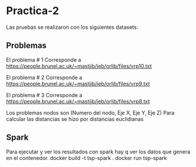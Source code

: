 # Practica-2
Las pruebas se realizaron con los siguientes datasets:
## Problemas
El problema # 1 Corresponde a https://people.brunel.ac.uk/~mastjjb/jeb/orlib/files/vrp10.txt

El problema # 2 Corresponde a https://people.brunel.ac.uk/~mastjjb/jeb/orlib/files/vrp9.txt

El problema # 3 Corresponde a https://people.brunel.ac.uk/~mastjjb/jeb/orlib/files/vrp8.txt

Los problemas nodos son (Numero del nodo, Eje X, Eje Y, Eje Z) Para calcular las distancias se hizo por distancias euclidianas

## Spark
Para ejecutar y ver los resultados con spark hay q ver los datos que genera en el contenedor. 
docker build -t tsp-spark .
docker run tsp-spark
